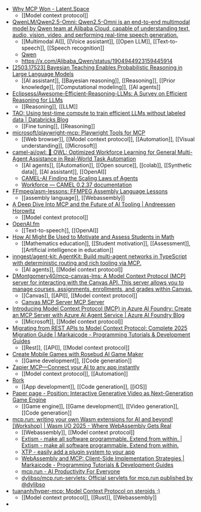 - [Why MCP Won - Latent.Space](https://www.latent.space/p/why-mcp-won)
	- [[Model context protocol]]
- [QwenLM/Qwen2.5-Omni: Qwen2.5-Omni is an end-to-end multimodal model by Qwen team at Alibaba Cloud, capable of understanding text, audio, vision, video, and performing real-time speech generation.](https://github.com/QwenLM/Qwen2.5-Omni)
	- [[Multimodal AI]], [[Voice assistant]], [[Open LLM]], [[Text-to-speech]], [[Speech recognition]]
	- [Qwen](https://chat.qwen.ai/)
	- https://x.com/Alibaba_Qwen/status/1904944923159445914
- [[2503.17523] Bayesian Teaching Enables Probabilistic Reasoning in Large Language Models](https://arxiv.org/abs/2503.17523)
	- [[AI assistant]], [[Bayesian reasoning]], [[Reasoning]], [[Prior knowledge]], [[Computational modeling]], [[AI agents]]
- [Eclipsess/Awesome-Efficient-Reasoning-LLMs: A Survey on Efficient Reasoning for LLMs](https://github.com/Eclipsess/Awesome-Efficient-Reasoning-LLMs)
	- [[Reasoning]], [[LLM]]
- [TAO: Using test-time compute to train efficient LLMs without labeled data | Databricks Blog](https://www.databricks.com/blog/tao-using-test-time-compute-train-efficient-llms-without-labeled-data)
	- [[Fine tuning]], [[Reasoning]]
- [microsoft/playwright-mcp: Playwright Tools for MCP](https://github.com/microsoft/playwright-mcp)
	- [[Web browser]], [[Model context protocol]], [[Automation]], [[Visual understanding]], [[Microsoft]]
- [camel-ai/owl: 🦉 OWL: Optimized Workforce Learning for General Multi-Agent Assistance in Real-World Task Automation](https://github.com/camel-ai/owl)
	- [[AI agents]], [[Automation]], [[Open source]], [[colab]], [[Synthetic data]], [[AI assistant]], [[OpenAI]]
	- [CAMEL-AI Finding the Scaling Laws of Agents](https://www.camel-ai.org/)
	- [Workforce — CAMEL 0.2.37 documentation](https://docs.camel-ai.org/key_modules/workforce.html)
- [FFmpeg/asm-lessons: FFMPEG Assembly Language Lessons](https://github.com/FFmpeg/asm-lessons)
	- [[assembly language]], [[Webassembly]]
- [A Deep Dive Into MCP and the Future of AI Tooling | Andreessen Horowitz](https://a16z.com/a-deep-dive-into-mcp-and-the-future-of-ai-tooling/)
	- [[Model context protocol]]
- [OpenAI.fm](https://www.openai.fm/)
	- [[Text-to-speech]], [[OpenAI]]
- [How AI Might Be Used to Motivate and Assess Students in Math](https://www.edweek.org/technology/how-ai-might-be-used-to-motivate-and-assess-students-in-math/2025/03)
	- [[Mathematics education]], [[Student motivation]], [[Assessment]], [[Artificial intelligence in education]]
- [inngest/agent-kit: AgentKit: Build multi-agent networks in TypeScript with deterministic routing and rich tooling via MCP.](https://github.com/inngest/agent-kit)
	- [[AI agents]], [[Model context protocol]]
- [DMontgomery40/mcp-canvas-lms: A Model Context Protocol (MCP) server for interacting with the Canvas API. This server allows you to manage courses, assignments, enrollments, and grades within Canvas.](https://github.com/DMontgomery40/mcp-canvas-lms)
	- [[Canvas]], [[API]], [[Model context protocol]]
	- [Canvas MCP Server MCP Server](https://mcp.so/server/mcp-canvas-lms)
- [Introducing Model Context Protocol (MCP) in Azure AI Foundry: Create an MCP Server with Azure AI Agent Service | Azure AI Foundry Blog](https://devblogs.microsoft.com/foundry/integrating-azure-ai-agents-mcp/)
	- [[Microsoft]], [[Model context protocol]]
- [Migrating from REST APIs to Model Context Protocol: Complete 2025 Migration Guide | Markaicode - Programming Tutorials & Development Guides](https://markaicode.com/rest-to-model-context-protocol-migration/)
	- [[Rest]], [[API]], [[Model context protocol]]
- [Create Mobile Games with Rosebud AI Game Maker](https://rosebud.ai/g/Mobile)
	- [[Game development]], [[Code generation]]
- [Zapier MCP—Connect your AI to any app instantly](https://zapier.com/mcp)
	- [[Model context protocol]], [[Automation]]
- [Rork](https://rork.app/)
	- [[App development]], [[Code generation]], [[iOS]]
- [Paper page - Position: Interactive Generative Video as Next-Generation Game Engine](https://huggingface.co/papers/2503.17359)
	- [[Game engine]], [[Game development]], [[Video generation]], [[Code generation]]
- [mcp.run: writing your own Wasm extensions for AI and beyond! [Workshop] | Wasm I/O 2025 - Where WebAssembly Gets Real](https://2025.wasm.io/sessions/mcprun-writing-your-own-wasm-extensions-for-ai-and-beyond-workshop/)
	- [[Webassembly]], [[Model context protocol]]
	- [Extism - make all software programmable. Extend from within. | Extism - make all software programmable. Extend from within.](https://extism.org/)
	- [XTP - easily add a plugin system to your app](https://www.getxtp.com/)
	- [WebAssembly and MCP: Client-Side Implementation Strategies | Markaicode - Programming Tutorials & Development Guides](https://markaicode.com/webassembly-mcp-client-side-implementation/)
	- [mcp.run - AI Productivity For Everyone](https://www.mcp.run/)
	- [dylibso/mcp.run-servlets: Official servlets for mcp.run published by @dylibso](https://github.com/dylibso/mcp.run-servlets)
- [tuananh/hyper-mcp: Model Context Protocol on steroids ;)](https://github.com/tuananh/hyper-mcp)
	- [[Model context protocol]], [[Rust]], [[Webassembly]]
-